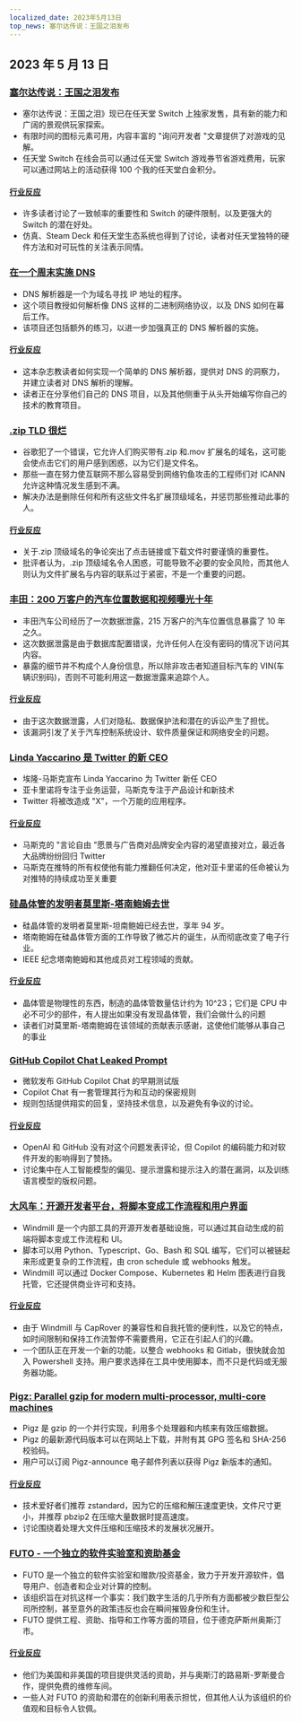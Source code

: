 ```yaml
---
localized_date: 2023年5月13日
top_news: 塞尔达传说：王国之泪发布
---
```


## 2023 年 5 月 13 日

### [塞尔达传说：王国之泪发布](https://www.zelda.com/tears-of-the-kingdom/)

- 塞尔达传说：王国之泪》现已在任天堂 Switch 上独家发售，具有新的能力和广阔的景观供玩家探索。
- 有限时间的图标元素可用，内容丰富的 "询问开发者 "文章提供了对游戏的见解。
- 任天堂 Switch 在线会员可以通过任天堂 Switch 游戏券节省游戏费用，玩家可以通过网站上的活动获得 100 个我的任天堂白金积分。

#### [行业反应](http://news.ycombinator.com/item?id=35912318)

- 许多读者讨论了一致帧率的重要性和 Switch 的硬件限制，以及更强大的 Switch 的潜在好处。
- 仿真、Steam Deck 和任天堂生态系统也得到了讨论，读者对任天堂独特的硬件方法和对可玩性的关注表示同情。

### [在一个周末实施 DNS](https://implement-dns.wizardzines.com/)

- DNS 解析器是一个为域名寻找 IP 地址的程序。
- 这个项目教授如何解析像 DNS 这样的二进制网络协议，以及 DNS 如何在幕后工作。
- 该项目还包括额外的练习，以进一步加强真正的 DNS 解析器的实施。

#### [行业反应](http://news.ycombinator.com/item?id=35916064)

- 这本杂志教读者如何实现一个简单的 DNS 解析器，提供对 DNS 的洞察力，并建立读者对 DNS 解析的理解。
- 读者正在分享他们自己的 DNS 项目，以及其他侧重于从头开始编写你自己的技术的教育项目。

### [.zip TLD 很烂](https://financialstatement.zip/)

- 谷歌犯了一个错误，它允许人们购买带有.zip 和.mov 扩展名的域名，这可能会使点击它们的用户感到困惑，以为它们是文件名。
- 那些一直在努力使互联网不那么容易受到网络钓鱼攻击的工程师们对 ICANN 允许这种情况发生感到不满。
- 解决办法是删除任何和所有这些文件名扩展顶级域名，并惩罚那些推动此事的人。

#### [行业反应](http://news.ycombinator.com/item?id=35920336)

- 关于.zip 顶级域名的争论突出了点击链接或下载文件时要谨慎的重要性。
- 批评者认为，.zip 顶级域名令人困惑，可能导致不必要的安全风险，而其他人则认为文件扩展名与内容的联系过于紧密，不是一个重要的问题。

### [丰田：200 万客户的汽车位置数据和视频曝光十年](https://www.bleepingcomputer.com/news/security/toyota-car-location-data-of-2-million-customers-exposed-for-ten-years/)

- 丰田汽车公司经历了一次数据泄露，215 万客户的汽车位置信息暴露了 10 年之久。
- 这次数据泄露是由于数据库配置错误，允许任何人在没有密码的情况下访问其内容。
- 暴露的细节并不构成个人身份信息，所以除非攻击者知道目标汽车的 VIN(车辆识别码)，否则不可能利用这一数据泄露来追踪个人。

#### [行业反应](http://news.ycombinator.com/item?id=35919133)

- 由于这次数据泄露，人们对隐私、数据保护法和潜在的诉讼产生了担忧。
- 该漏洞引发了关于汽车控制系统设计、软件质量保证和网络安全的问题。

### [Linda Yaccarino 是 Twitter 的新 CEO](https://twitter.com/elonmusk/status/1657050349608501249)

- 埃隆-马斯克宣布 Linda Yaccarino 为 Twitter 新任 CEO
- 亚卡里诺将专注于业务运营，马斯克专注于产品设计和新技术
- Twitter 将被改造成 "X"，一个万能的应用程序。

#### [行业反应](http://news.ycombinator.com/item?id=35917912)

- 马斯克的 "言论自由 "愿景与广告商对品牌安全内容的渴望直接对立，最近各大品牌纷纷回归 Twitter
- 马斯克在推特的所有权使他有能力推翻任何决定，他对亚卡里诺的任命被认为对推特的持续成功至关重要

### [硅晶体管的发明者莫里斯-塔南鲍姆去世](https://spectrum.ieee.org/in-memoriam-may-2023)

- 硅晶体管的发明者莫里斯-坦南鲍姆已经去世，享年 94 岁。
- 塔南鲍姆在硅晶体管方面的工作导致了微芯片的诞生，从而彻底改变了电子行业。
- IEEE 纪念塔南鲍姆和其他成员对工程领域的贡献。

#### [行业反应](http://news.ycombinator.com/item?id=35920261)

- 晶体管是物理性的东西，制造的晶体管数量估计约为 10^23；它们是 CPU 中必不可少的部件，有人提出如果没有发现晶体管，我们会做什么的问题
- 读者们对莫里斯-塔南鲍姆在该领域的贡献表示感谢，这使他们能够从事自己的事业

### [GitHub Copilot Chat Leaked Prompt](https://twitter.com/marvinvonhagen/status/1657060506371346432)

- 微软发布 GitHub Copilot Chat 的早期测试版
- Copilot Chat 有一套管理其行为和互动的保密规则
- 规则包括提供翔实的回复，坚持技术信息，以及避免有争议的讨论。

#### [行业反应](http://news.ycombinator.com/item?id=35921375)

- OpenAI 和 GitHub 没有对这个问题发表评论，但 Copilot 的编码能力和对软件开发的影响得到了赞扬。
- 讨论集中在人工智能模型的偏见、提示泄露和提示注入的潜在漏洞，以及训练语言模型的版权问题。

### [大风车：开源开发者平台，将脚本变成工作流程和用户界面](https://github.com/windmill-labs/windmill)

- Windmill 是一个内部工具的开源开发者基础设施，可以通过其自动生成的前端将脚本变成工作流程和 UI。
- 脚本可以用 Python、Typescript、Go、Bash 和 SQL 编写，它们可以被链起来形成更复杂的工作流程，由 cron schedule 或 webhooks 触发。
- Windmill 可以通过 Docker Compose、Kubernetes 和 Helm 图表进行自我托管，它还提供商业许可和支持。

#### [行业反应](http://news.ycombinator.com/item?id=35920082)

- 由于 Windmill 与 CapRover 的兼容性和自我托管的便利性，以及它的特点，如时间限制和保持工作流暂停不需要费用，它正在引起人们的兴趣。
- 一个团队正在开发一个新的功能，以整合 webhooks 和 Gitlab，很快就会加入 Powershell 支持。用户要求选择在工具中使用脚本，而不只是代码或无服务器功能。

### [Pigz: Parallel gzip for modern multi-processor, multi-core machines](https://zlib.net/pigz/)

- Pigz 是 gzip 的一个并行实现，利用多个处理器和内核来有效压缩数据。
- Pigz 的最新源代码版本可以在网站上下载，并附有其 GPG 签名和 SHA-256 校验码。
- 用户可以订阅 Pigz-announce 电子邮件列表以获得 Pigz 新版本的通知。

#### [行业反应](http://news.ycombinator.com/item?id=35914447)

- 技术爱好者们推荐 zstandard，因为它的压缩和解压速度更快，文件尺寸更小，并推荐 pbzip2 在压缩大量数据时提高速度。
- 讨论围绕着处理大文件压缩和压缩技术的发展状况展开。

### [FUTO - 一个独立的软件实验室和资助基金](https://futo.org/)

- FUTO 是一个独立的软件实验室和赠款/投资基金，致力于开发开源软件，倡导用户、创造者和企业对计算的控制。
- 该组织旨在对抗这样一个事实：我们数字生活的几乎所有方面都被少数巨型公司所控制，甚至意外的政策违反也会在瞬间摧毁身份和生计。
- FUTO 提供工程、资助、指导和工作等方面的项目，位于德克萨斯州奥斯汀市。

#### [行业反应](http://news.ycombinator.com/item?id=35911406)

- 他们为美国和非美国的项目提供灵活的资助，并与奥斯汀的路易斯-罗斯曼合作，提供免费的维修车间。
- 一些人对 FUTO 的资助和潜在的创新利用表示担忧，但其他人认为该组织的价值观和目标令人钦佩。

</Steps>
